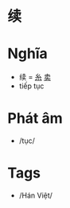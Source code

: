 # 续

# Nghĩa
* 续 = [糸](糸.md) [卖](卖.md)
* tiếp tục

# Phát âm
* /tục/

# Tags
* /Hán Việt/

<script>window.HANZI_FIELD='续';</script>
